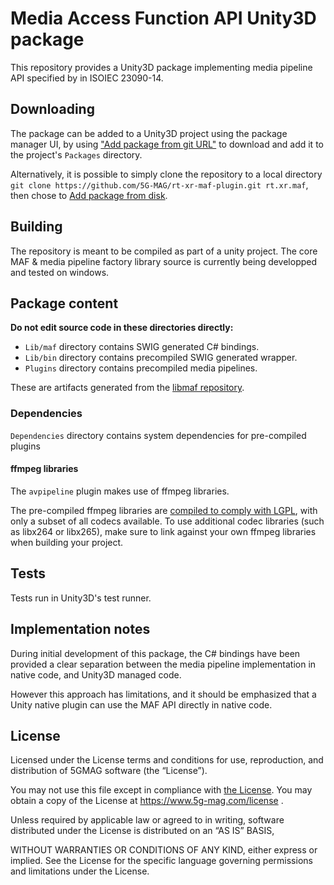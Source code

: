 # Media Access Function API Unity3D package

This repository provides a Unity3D package implementing media pipeline API specified by in ISOIEC 23090-14.


## Downloading 

The package can be added to a Unity3D project using the package manager UI, by using ["Add package from git URL"](https://docs.unity3d.com/Manual/upm-ui-giturl.html) to download and add it to the project's `Packages` directory.

Alternatively, it is possible to simply clone the repository to a local directory `git clone https://github.com/5G-MAG/rt-xr-maf-plugin.git rt.xr.maf`,
then chose to [Add package from disk](https://docs.unity3d.com/Manual/upm-ui-local.html).


## Building

The repository is meant to be compiled as part of a unity project.
The core MAF & media pipeline factory library source is currently being developped and tested on windows.


## Package content

**Do not edit source code in these directories directly:**
- `Lib/maf` directory contains SWIG generated C# bindings.
- `Lib/bin` directory contains precompiled SWIG generated wrapper.
- `Plugins` directory contains precompiled media pipelines.

These are artifacts generated from the [libmaf repository](https://github.com/5G-MAG/rt-xr-maf-native).

### Dependencies

`Dependencies` directory contains system dependencies for pre-compiled plugins


#### ffmpeg libraries

The `avpipeline` plugin makes use of ffmpeg libraries.

The pre-compiled ffmpeg libraries are [compiled to comply with LGPL](https://ffmpeg.org/legal.html), with only a subset of all codecs available.
To use additional codec libraries (such as libx264 or libx265), make sure to link against your own ffmpeg libraries when building your project.


## Tests

Tests run in Unity3D's test runner.


## Implementation notes

During initial development of this package, the C# bindings have been provided a clear separation between the media pipeline implementation in native code, and Unity3D managed code.

However this approach has limitations, and it should be emphasized that a Unity native plugin can use the MAF API directly in native code.

## License

Licensed under the License terms and conditions for use, reproduction,
and distribution of 5GMAG software (the “License”).

You may not use this file except in compliance with [the License](/LICENSE.md).
You may obtain a copy of the License at https://www.5g-mag.com/license .

Unless required by applicable law or agreed to in writing, software distributed under the License is
distributed on an “AS IS” BASIS,

WITHOUT WARRANTIES OR CONDITIONS OF ANY KIND, either express or implied.
See the License for the specific language governing permissions and limitations under the License.
